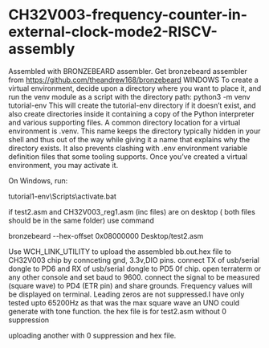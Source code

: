 # CH32V003-frequency-counter-in-external-clock-mode2-RISCV-assembly

Assembled with BRONZEBEARD assembler. Get bronzebeard assembler from https://github.com/theandrew168/bronzebeard 
WINDOWS
To create a virtual environment, decide upon a directory where you want to place it, and run the venv module as a script with the directory path: python3 -m venv tutorial-env
This will create the tutorial-env directory if it doesn’t exist, and also create directories inside it containing a copy of the Python interpreter and various supporting files.
A common directory location for a virtual environment is .venv. This name keeps the directory typically hidden in your shell and thus out of the way while giving it a name that explains why the directory exists. It also prevents clashing with .env environment variable definition files that some tooling supports. Once you’ve created a virtual environment, you may activate it.

On Windows, run:

tutorial1-env\Scripts\activate.bat

if test2.asm and CH32V003_reg1.asm (inc files) are on desktop ( both files should be in the same folder) use command

bronzebeard --hex-offset 0x08000000 Desktop/test2.asm

Use WCH_LINK_UTILITY to upload the assembled bb.out.hex file to CH32V003 chip by connceting gnd, 3.3v,DIO pins.
connect TX of usb/serial dongle to PD6 and RX of usb/serial dongle to PD5 0f chip. open terraterm or any other console and set baud to 9600.
connect the signal to be measured (square wave) to PD4 (ETR pin) and share grounds. Frequency values will be displayed on terminal.
Leading zeros are not suppressed.I have only tested upto 65200Hz as that was the max square wave an UNO could generate with tone function.
the hex file is for test2.asm without 0 suppression

uploading another with 0 suppression and hex file.
